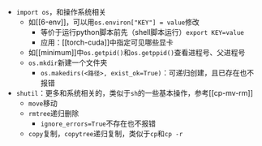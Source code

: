 - `import os`，和操作系统相关
  - 如[[6-env]]，可以用`os.environ["KEY"] = value`修改
    - 等价于运行python脚本前先（shell脚本运行）`export KEY=value`
    - 应用：[[torch-cuda]]中指定可见哪些显卡
  - 如[[minimum]]中`os.getpid()`和`os.getppid()`查看进程号、父进程号
  - `os.mkdir`新建一个文件夹
    - `os.makedirs(<路径>, exist_ok=True)`：可递归创建，且已存在也不报错
- `shutil`：更多和系统相关的，类似于`sh`的一些基本操作，参考[[cp-mv-rm]]
  - `move`移动
  - `rmtree`递归删除
    - `ignore_errors=True`不存在也不报错
  - `copy`复制，`copytree`递归复制，类似于`cp`和`cp -r`
